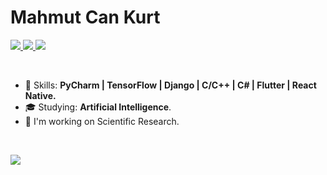 # Mahmut Can Kurt

<p align="left">
  <a href="mailto:is.mahmutcankurt@gmail.com">
    <img src="https://img.shields.io/badge/-Mail%20Me-red" />
  </a>
  <a href="https://www.linkedin.com/in/mahmutcankurt">
    <img src="https://img.shields.io/badge/-LinkedIn-blue" />
  </a>
  <a href="https://github.com/mahmutcankurt/?tab=follow">
    <img src="https://img.shields.io/badge/Follow%20Me%20on-GitHub-lightgrey" />
  </a>
</p>

<br>

- :rocket: Skills: <strong>PyCharm | TensorFlow | Django | C/C++ | C# | Flutter | React Native.</strong>
- :mortar_board: Studying: <strong>Artificial Intelligence</strong>.
- :briefcase: I'm working on Scientific Research.

<br>

<img
  src="https://github-readme-stats.vercel.app/api?username=mahmutcankurt&show_icons=true&theme=radical"
/>
